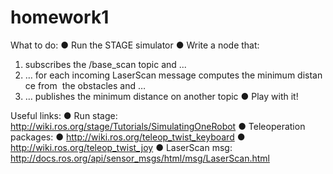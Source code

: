 # homework1

What to do:
● Run the STAGE simulator
● Write a node that:
  1. subscribes the /base_scan topic and ...
  2. … for each incoming LaserScan message computes the minimum distance from 
     the obstacles and …
  3. … publishes the minimum distance on another topic
● Play with it!

Useful links:
● Run stage: http://wiki.ros.org/stage/Tutorials/SimulatingOneRobot
● Teleoperation packages:
● http://wiki.ros.org/teleop_twist_keyboard
● http://wiki.ros.org/teleop_twist_joy
● LaserScan msg:
http://docs.ros.org/api/sensor_msgs/html/msg/LaserScan.html

